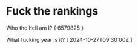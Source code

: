 # Fuck the rankings

Who the hell am I?
{ 6579825 }

What fucking year is it?
[ 2024-10-27T09:30:00Z ]
